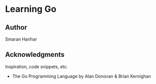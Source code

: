 # Learning Go

## Author

Smaran Harihar

## Acknowledgments

Inspiration, code snippets, etc.
* The Go Programming Language by Alan Donovan & Brian Kernighan
